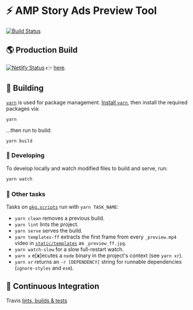 # ⚡ AMP Story Ads Preview Tool

[![Build Status](https://travis-ci.com/alanorozco/amp-story-ads-preview.svg?token=cqG77daJoMoEWpcKUjSW&branch=master)](https://travis-ci.com/alanorozco/amp-story-ads-preview)

## 🌎 Production Build

[![Netlify Status](https://api.netlify.com/api/v1/badges/bbdb54c0-4dbd-41c6-aff1-fa0ccae7f290/deploy-status)](https://app.netlify.com/sites/amp-story-ads-preview/deploys) 👉 [here](https://amp-story-ads-preview.netlify.com/).

## 🚧 Building

[`yarn`](https://yarnpkg.com) is used for package management.
[Install `yarn`](https://yarnpkg.com/en/docs/install), then install the required
packages via:

```
yarn
```

...then run to build:

```
yarn build
```

### 👷 Developing

To develop locally and watch modified files to build and serve, run:

```sh
yarn watch
```

### 🤹 Other tasks

Tasks on [`pkg.scripts`](./package.json) run with `yarn TASK_NAME`:

- `yarn clean` removes a previous build.
- `yarn lint` lints the project.
- `yarn serve` serves the build.
- `yarn templates-ff` extracts the first frame from every `_preview.mp4` video
  in [`static/templates`](./static/templates) as `_preview_ff.jpg`.
- `yarn watch-slow` for a slow full-restart watch.
- `yarn x` e\[**x**\]ecutes a `node` binary in the project's context (see `yarn xr`).
- `yarn xr` returns an `-r [DEPENDENCY]` string for runnable dependencies (`ignore-styles` and `esm`).

## 🔁 Continuous Integration

Travis [lints, builds & tests](./.travis.yml)
